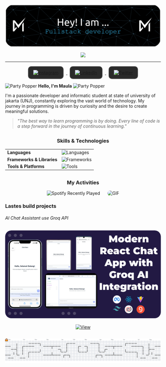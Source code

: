 <p align="center">
  <img src="img/header.png" alt="maulaibrahimsyahwi" style="border-radius: 30px;">
</p>

<div style="display: flex; justify-content: center; align-items: center; text-align: center;">
  <img src="https://readme-typing-svg.herokuapp.com/?lines=Welcome+to+my+GitHub+Profile!;Full+Stack+Developer+in+Making;Always+Learning+Something+New&font=Fira%20Code&center=true&vCenter=true&width=600&height=70&duration=4000&pause=1000&color=36BCF7&">
</div>
<hr style="line-height: 0, height:20px">

<div align="center">
  <a href="https://instagram.com/yourusername">
    <img src="https://skillicons.dev/icons?i=instagram&theme=dark" alt="Instagram" 
         style="border: 2px solid #444; border-radius: 10px; padding: 10px 15px; margin: 0 8px; background-color: #2a2a2a; transition: all 0.3s ease;" 
         onmouseover="this.style.borderColor='#0ea5e9'; this.style.backgroundColor='#374151';" 
         onmouseout="this.style.borderColor='#444'; this.style.backgroundColor='#2a2a2a';" />
  </a>
  <a href="https://linkedin.com/in/yourusername">
    <img src="https://skillicons.dev/icons?i=linkedin&theme=dark" alt="LinkedIn" 
         style="border: 2px solid #444; border-radius: 10px; padding: 10px 15px; margin: 0 8px; background-color: #2a2a2a; transition: all 0.3s ease;" 
         onmouseover="this.style.borderColor='#0ea5e9'; this.style.backgroundColor='#374151';" 
         onmouseout="this.style.borderColor='#444'; this.style.backgroundColor='#2a2a2a';" />
  </a>
  <a href="https://twitter.com/yourusername">
    <img src="https://skillicons.dev/icons?i=twitter&theme=dark" alt="Twitter" 
         style="border: 2px solid #444; border-radius: 10px; padding: 10px 15px; margin: 0 8px; background-color: #2a2a2a; transition: all 0.3s ease;" 
         onmouseover="this.style.borderColor='#0ea5e9'; this.style.backgroundColor='#374151';" 
         onmouseout="this.style.borderColor='#444'; this.style.backgroundColor='#2a2a2a';" />
  </a>
</div>

<img src="https://raw.githubusercontent.com/Tarikul-Islam-Anik/Animated-Fluent-Emojis/master/Emojis/Activities/Party%20Popper.png" alt="Party Popper" width="25" height="25" /> **Hello, I'm Maula** <img src="https://raw.githubusercontent.com/Tarikul-Islam-Anik/Animated-Fluent-Emojis/master/Emojis/Activities/Party%20Popper.png" alt="Party Popper" width="25" height="25" />

I'm a passionate developer and informatic student at state of university of jakarta (UNJ), constantly exploring the vast world of technology. My journey in programming is driven by curiosity and the desire to create meaningful solutions.

> _"The best way to learn programming is by doing. Every line of code is a step forward in the journey of continuous learning."_

##

<h3 align="center">Skills & Technologies</h3>

<table style="border: none;">
<tr style="border: none;">
<td style="border: none;"><strong>Languages</strong></td>
<td style="border: none;"><img src="https://skillicons.dev/icons?i=html,css,js,py&theme=dark" alt="Languages" /></td>
</tr>
<tr style="border: none;">
<td style="border: none;"><strong>Frameworks & Libraries</strong></td>
<td style="border: none;"><img src="https://skillicons.dev/icons?i=nodejs,figma,npm,vite&theme=dark" alt="Frameworks" /></td>
</tr>
<tr style="border: none;">
<td style="border: none;"><strong>Tools & Platforms</strong></td>
<td style="border: none;"><img src="https://skillicons.dev/icons?i=git,github,vscode&theme=dark" alt="Tools" /></td>
</tr>
</table>

##

<h3 align='center'>My Activities</h3>

<div align="center">
  <img src="https://spotify-recently-played-readme.vercel.app/api?user=31hgeidw4h5ukt3qja3qf4e4bkse&unique=true" alt="Spotify Recently Played" width="400" height="300" style="margin-right: 20px;" />
  <img src="https://media4.giphy.com/media/v1.Y2lkPTc5MGI3NjExbnBhYzJxb2d2cmEwcTB4YjdhcDZ1c2J0ZXE1OW41MGQ1ZDlnYmNkeCZlcD12MV9pbnRlcm5hbF9naWZfYnlfaWQmY3Q9Zw/tqfS3mgQU28ko/giphy.gif" alt="GIF" width="400" height="300"style="border-radius:10px" />
</div>

### Lastes build projects

###### AI Chat Assistant use Groq API

<a href="https://llama-chat-ai.vercel.app/">
<img src="img/project.webp" style="border-radius:20px">
</a>

<div align="center">
  <br>
  <a href="https://llama-chat-ai.vercel.app/">
    <img src="https://img.shields.io/badge/-VIEW-blueviolet?style=for-the-badge&logo=vercel&logoColor=white" alt="View" />
  </a>
</div>

##

<picture>
  <source media="(prefers-color-scheme: dark)" srcset="https://raw.githubusercontent.com/maulaibrahimsyahwi/maulaibrahimsyahwi/output/pacman-contribution-graph-dark.svg">
  <source media="(prefers-color-scheme: light)" srcset="https://raw.githubusercontent.com/maulaibrahimsyahwi/maulaibrahimsyahwi/output/pacman-contribution-graph.svg">
  <img alt="pacman contribution graph" src="https://raw.githubusercontent.com/maulaibrahimsyahwi/maulaibrahimsyahwi/output/pacman-contribution-graph.svg">
</picture>
